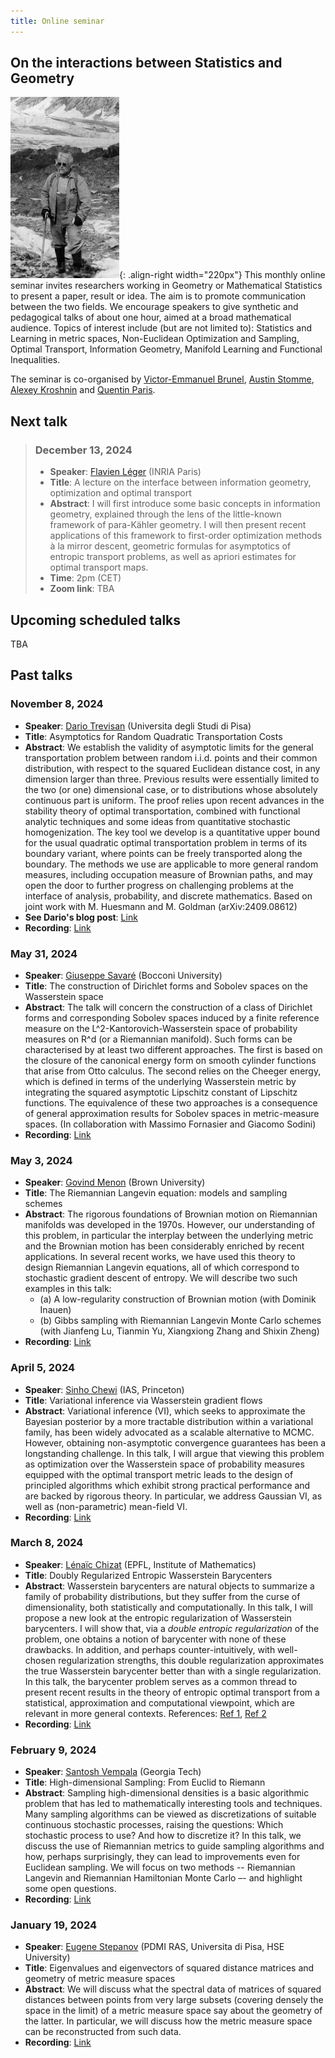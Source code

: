 ```yaml
---
title: Online seminar  
---
```

## On the interactions between Statistics and Geometry
![A.D.Alexandrov following the gradient](/images/Alexandrov.png "A.D.Alexandrov following the gradient"){: .align-right width="220px"}
This monthly online seminar invites researchers working in Geometry or Mathematical Statistics to present a paper, result or idea. The aim is to promote communication between the two fields. We encourage speakers to give synthetic and pedagogical talks of about one hour, aimed at a broad mathematical audience. Topics of interest include (but are not limited to): Statistics and Learning in metric spaces, Non-Euclidean Optimization and Sampling, Optimal Transport, Information Geometry, Manifold Learning and Functional Inequalities. 

The seminar is co-organised by  [Victor-Emmanuel Brunel](https://vebrunel.fr), [Austin Stomme](https://austinjstromme.github.io), [Alexey Kroshnin](https://www.hse.ru/en/org/persons/219293044) and [Quentin Paris](https://qparis-math.github.io).

## Next talk
>### December 13, 2024
>- **Speaker**: [Flavien Léger](https://flavienleger.github.io/) (INRIA Paris)
>- **Title**: A lecture on the interface between information geometry, optimization and optimal transport
>- **Abstract**: I will first introduce some basic concepts in information geometry, explained through the lens of the little-known framework of para-Kähler geometry. I will then present recent applications of this framework to first-order optimization methods à la mirror descent, geometric formulas for asymptotics of entropic transport problems, as well as apriori estimates for optimal transport maps. 
>- **Time**: 2pm (CET)
>- **Zoom link**: TBA

## Upcoming scheduled talks
TBA

## Past talks
### November 8, 2024
- **Speaker**: [Dario Trevisan](https://cvgmt.sns.it/person/1259/) (Universita degli Studi di Pisa)
- **Title**: Asymptotics for Random Quadratic Transportation Costs
- **Abstract**: We establish the validity of asymptotic limits for the general transportation problem between random i.i.d. points and their common distribution, with respect to the squared Euclidean distance cost, in any dimension larger than three. Previous results were essentially limited to the two (or one) dimensional case, or to distributions whose absolutely continuous part is uniform.
The proof relies upon recent advances in the stability theory of optimal transportation, combined with functional analytic techniques and some ideas from quantitative stochastic homogenization. The key tool we develop is a quantitative upper bound for the usual quadratic optimal transportation problem in terms of its boundary variant, where points can be freely transported along the boundary. The methods we use are applicable to more general random measures, including occupation measure of Brownian paths, and may open the door to further progress on challenging problems at the interface of analysis, probability, and discrete mathematics.
Based on joint work with M. Huesmann and M. Goldman (arXiv:2409.08612)
- **See Dario's blog post**: [Link](http://people.dm.unipi.it/trevisan/blog/posts/QParis-2024/) 
- **Recording**: [Link](https://drive.google.com/file/d/1Boi7fEndqtKrKcqbnT8sgXWsmVEQVC-d/view?usp=sharing)

### May 31, 2024
- **Speaker**: [Giuseppe Savaré](https://dec.unibocconi.eu/people/giuseppe-savare) (Bocconi University)
- **Title**: The construction of Dirichlet forms and Sobolev spaces on the Wasserstein space
- **Abstract**: The talk will concern the construction of a class of Dirichlet forms and corresponding Sobolev spaces induced by a finite reference measure on the L^2-Kantorovich-Wasserstein space of probability measures on R^d (or a Riemannian manifold). Such forms can be characterised by at least two different approaches. The first is based on the closure of the canonical energy form on smooth cylinder functions that arise from Otto calculus. The second relies on the Cheeger energy, which is defined in terms of the underlying Wasserstein metric by integrating the squared asymptotic Lipschitz constant of Lipschitz functions. The equivalence of these two approaches is a consequence of general approximation results for Sobolev spaces in metric-measure spaces. (In collaboration with Massimo Fornasier and Giacomo Sodini)
- **Recording**: [Link](https://drive.google.com/file/d/15kfUJ7Tyu2LaQEhbt_nbUkHx3zJ1WnOU/view?usp=sharing)

### May 3, 2024
- **Speaker**: [Govind Menon](https://www.dam.brown.edu/people/menon/) (Brown University)
- **Title**: The Riemannian Langevin equation: models and sampling schemes
- **Abstract**: The rigorous foundations of Brownian motion on Riemannian manifolds was developed in the 1970s. However, our understanding of this problem, in particular the interplay between the underlying metric and the Brownian motion has been considerably enriched by recent applications. In several recent works, we have used this theory to design Riemannian Langevin equations, all of which correspond to stochastic gradient descent of entropy. We will describe two such examples in this talk:
  - (a) A low-regularity construction of Brownian motion  (with Dominik Inauen)
  -  (b) Gibbs sampling with Riemannian Langevin Monte Carlo schemes (with Jianfeng Lu, Tianmin Yu, Xiangxiong Zhang and Shixin Zheng)
- **Recording**: [Link](https://drive.google.com/file/d/18_E0jpFZbUuby-BOFrWqHvUi_3WHjfEt/view?usp=sharing)
   
### April 5, 2024
- **Speaker**: [Sinho Chewi](https://chewisinho.github.io) (IAS, Princeton)
- **Title**: Variational inference via Wasserstein gradient flows
- **Abstract**: Variational inference (VI), which seeks to approximate the Bayesian posterior by a more tractable distribution within a variational family, has been widely advocated as a scalable alternative to MCMC. However, obtaining non-asymptotic convergence guarantees has been a longstanding challenge. In this talk, I will argue that viewing this problem as optimization over the Wasserstein space of probability measures equipped with the optimal transport metric leads to the design of principled algorithms which exhibit strong practical performance and are backed by rigorous theory. In particular, we address Gaussian VI, as well as (non-parametric) mean-field VI.
- **Recording**: [Link](https://drive.google.com/file/d/1N8sSWSL8ecZS4z-gMwrEU4XEn3PBB_fc/view?usp=sharing)

### March 8, 2024
- **Speaker**: [Lénaïc Chizat](https://lchizat.github.io/) (EPFL, Institute of Mathematics)
- **Title**: Doubly Regularized Entropic Wasserstein Barycenters
- **Abstract**: Wasserstein barycenters are natural objects to summarize a family of probability distributions, but they suffer from the curse of dimensionality, both statistically and computationally. In this talk, I will propose a new look at the entropic regularization of Wasserstein barycenters. I will show that, via a *double entropic regularization* of the problem, one obtains a notion of barycenter with none of these drawbacks. In addition, and perhaps counter-intuitively, with well-chosen regularization strengths, this double regularization approximates the true Wasserstein barycenter better than with a single regularization. In this talk, the barycenter problem serves as a common thread to present recent results in the theory of entropic optimal transport from a statistical, approximation and computational viewpoint, which are relevant in more general contexts. References: [Ref 1](https://arxiv.org/abs/2303.11844), [Ref 2](https://arxiv.org/abs/2307.13370)
- **Recording**: [Link](https://drive.google.com/file/d/1XK1NTM7hi5JSVLCkdun2HZGYyafiLnzk/view?usp=sharing)
  
### February 9, 2024
- **Speaker**: [Santosh Vempala](https://faculty.cc.gatech.edu/~vempala/) (Georgia Tech)
- **Title**: High-dimensional Sampling: From Euclid to Riemann 
- **Abstract**: Sampling high-dimensional densities is a basic algorithmic problem that has led to mathematically interesting tools and techniques. Many sampling algorithms can be viewed as discretizations of suitable continuous stochastic processes, raising the questions: Which stochastic process to use? And how to discretize it? In this talk, we discuss the use of Riemannian metrics to guide sampling algorithms and how, perhaps surprisingly, they can lead to improvements even for Euclidean sampling.  We will focus on two methods -- Riemannian Langevin and Riemannian Hamiltonian Monte Carlo –- and highlight some open questions.
- **Recording**: [Link](https://drive.google.com/file/d/1L8x2IG4IQ1KEf5_fha15uFFXlK2X9CBa/view?usp=sharing)

### January 19, 2024
- **Speaker**: [Eugene Stepanov](https://cvgmt.sns.it/person/26/) (PDMI RAS, Universita di Pisa, HSE University)
- **Title**: Eigenvalues and eigenvectors of squared distance matrices and geometry of metric measure spaces
- **Abstract**: We will discuss what the spectral data of matrices of squared distances  between points from very large subsets (covering densely the space in the limit) of a metric measure space say about the geometry of the latter. In particular, we will discuss how the metric measure space can be reconstructed from such data.
- **Recording**: [Link](https://drive.google.com/file/d/1M8KsYc_VwY4e_3GMD4WHZRohS2_9x9KB/view?usp=sharing)
